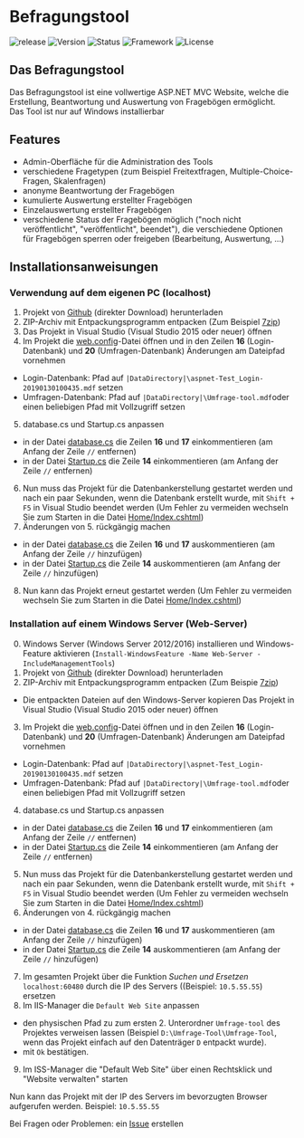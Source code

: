 # Befragungstool
![release](https://flat.badgen.net/github/release/fi17/Befragungstool)
![Version](https://flat.badgen.net/badge/Version/0.7/orange)
![Status](https://flat.badgen.net/badge/Status/WIP/red)
![Framework](https://flat.badgen.net/badge/Framework/ASP.NET%20MVC/purple)
![License](https://flat.badgen.net/github/license/fi17/Befragungstool)

## Das Befragungstool
Das Befragungstool ist eine vollwertige ASP.NET MVC Website, welche die Erstellung, Beantwortung und Auswertung von Fragebögen ermöglicht.</br>
Das Tool ist nur auf Windows installierbar
## Features
- Admin-Oberfläche für die Administration des Tools
- verschiedene Fragetypen (zum Beispiel Freitextfragen, Multiple-Choice-Fragen, Skalenfragen)
- anonyme Beantwortung der Fragebögen
- kumulierte Auswertung erstellter Fragebögen
- Einzelauswertung erstellter Fragebögen
- verschiedene Status der Fragebögen möglich ("noch nicht veröffentlicht", "veröffentlicht", beendet"), die verschiedene Optionen für Fragebögen sperren oder freigeben (Bearbeitung, Auswertung, ...)
## Installationsanweisungen
### Verwendung auf dem eigenen PC (localhost)
1. Projekt von [Github](https://github.com/FI17/Befragungstool/archive/master.zip) (direkter Download) herunterladen
2. ZIP-Archiv mit Entpackungsprogramm entpacken (Zum Beispiel [7zip](http://www.7-zip.de/download.html))
3. Das Projekt in Visual Studio (Visual Studio 2015 oder neuer) öffnen
4. Im Projekt die [web.config](Umfrage-Tool/Umfrage-Tool/Web.config)-Datei öffnen und in den Zeilen **16** (Login-Datenbank) und **20** (Umfragen-Datenbank) Änderungen am Dateipfad vornehmen
  - Login-Datenbank: Pfad auf ``|DataDirectory|\aspnet-Test_Login-20190130100435.mdf`` setzen
  - Umfragen-Datenbank: Pfad auf ``|DataDirectory|\Umfrage-tool.mdf``oder einen beliebigen Pfad mit Vollzugriff setzen
5. database.cs und Startup.cs anpassen
  - in der Datei [database.cs](Umfrage-Tool/Umfrage-Tool/database.cs) die Zeilen **16** und **17** einkommentieren (am Anfang der Zeile ``//`` entfernen)
  - in der Datei [Startup.cs](Umfrage-Tool/Umfrage-Tool/Startup.cs) die Zeile **14** einkommentieren (am Anfang der Zeile ``//`` entfernen)
6. Nun muss das Projekt für die Datenbankerstellung gestartet werden und nach ein paar Sekunden, wenn die Datenbank erstellt wurde, mit ``Shift + F5`` in Visual Studio beendet werden (Um Fehler zu vermeiden wechseln Sie zum Starten in die Datei [Home/Index.cshtml](Umfrage-Tool/Umfrage-Tool/Views/Home/Index.cshtml))
7. Änderungen von 5. rückgängig machen
  - in der Datei [database.cs](Umfrage-Tool/Umfrage-Tool/database.cs) die Zeilen **16** und **17** auskommentieren (am Anfang der Zeile ``//`` hinzufügen)
  - in der Datei [Startup.cs](Umfrage-Tool/Umfrage-Tool/Startup.cs) die Zeile **14** auskommentieren (am Anfang der Zeile ``//`` hinzufügen)
8. Nun kann das Projekt erneut gestartet werden (Um Fehler zu vermeiden wechseln Sie zum Starten in die Datei [Home/Index.cshtml](Umfrage-Tool/Umfrage-Tool/Views/Home/Index.cshtml))

### Installation auf einem Windows Server (Web-Server)
0. Windows Server (Windows Server 2012/2016) installieren und Windows-Feature aktivieren (``Install-WindowsFeature -Name Web-Server -IncludeManagementTools``)
1. Projekt von [Github](https://github.com/FI17/Befragungstool/archive/master.zip) (direkter Download) herunterladen
2. ZIP-Archiv mit Entpackungsprogramm entpacken (Zum Beispie [7zip](http://www.7-zip.de/download.html))
  - Die entpackten Dateien auf den Windows-Server kopieren
  Das Projekt in Visual Studio (Visual Studio 2015 oder neuer) öffnen
3. Im Projekt die [web.config](Umfrage-Tool/Umfrage-Tool/Web.config)-Datei öffnen und in den Zeilen **16** (Login-Datenbank) und **20** (Umfragen-Datenbank) Änderungen am Dateipfad vornehmen
  - Login-Datenbank: Pfad auf ``|DataDirectory|\aspnet-Test_Login-20190130100435.mdf`` setzen
  - Umfragen-Datenbank: Pfad auf ``|DataDirectory|\Umfrage-tool.mdf``oder einen beliebigen Pfad mit Vollzugriff setzen
4. database.cs und Startup.cs anpassen
  - in der Datei [database.cs](Umfrage-Tool/Umfrage-Tool/database.cs) die Zeilen **16** und **17** einkommentieren (am Anfang der Zeile ``//`` entfernen)
  - in der Datei [Startup.cs](Umfrage-Tool/Umfrage-Tool/Startup.cs) die Zeile **14** einkommentieren (am Anfang der Zeile ``//`` entfernen)
5. Nun muss das Projekt für die Datenbankerstellung gestartet werden und nach ein paar Sekunden, wenn die Datenbank erstellt wurde, mit ``Shift + F5`` in Visual Studio beendet werden (Um Fehler zu vermeiden wechseln Sie zum Starten in die Datei [Home/Index.cshtml](Umfrage-Tool/Umfrage-Tool/Views/Home/Index.cshtml))
6. Änderungen von 4. rückgängig machen
  - in der Datei [database.cs](Umfrage-Tool/Umfrage-Tool/database.cs) die Zeilen **16** und **17** auskommentieren (am Anfang der Zeile ``//`` hinzufügen)
  - in der Datei [Startup.cs](Umfrage-Tool/Umfrage-Tool/Startup.cs) die Zeile **14** auskommentieren (am Anfang der Zeile ``//`` hinzufügen)
7. Im gesamten Projekt über die Funktion *Suchen und Ersetzen* ``localhost:60480`` durch die IP des Servers ((Beispiel: ``10.5.55.55``) ersetzen
8. Im IIS-Manager die ``Default Web Site`` anpassen
  - den physischen Pfad zu zum ersten 2. Unterordner ``Umfrage-tool`` des Projektes verweisen lassen (Beispiel ``D:\Umfrage-Tool\Umfrage-Tool``, wenn das Projekt einfach auf den Datenträger ``D`` entpackt wurde).
  - mit ``Ok`` bestätigen.
9. Im ISS-Manager die "Default Web Site" über einen Rechtsklick und "Website verwalten" starten

  Nun kann das Projekt mit der IP des Servers im bevorzugten Browser aufgerufen werden. Beispiel: ``10.5.55.55``
  
  Bei Fragen oder Problemen: ein [Issue](https://github.com/FI17/Befragungstool/issues) erstellen
